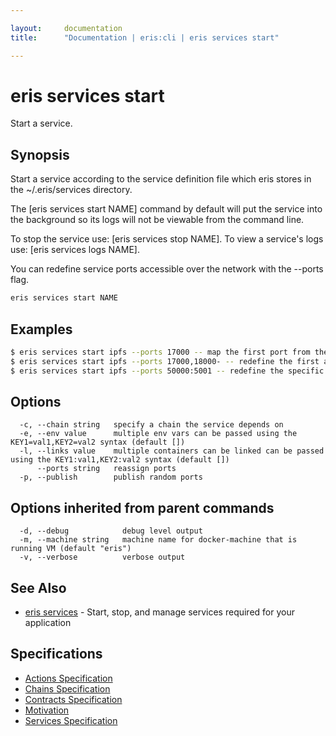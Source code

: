 ```yaml
---

layout:     documentation
title:      "Documentation | eris:cli | eris services start"

---
```


# eris services start

Start a service.

## Synopsis

Start a service according to the service definition file which
eris stores in the ~/.eris/services directory.

The [eris services start NAME] command by default will put the
service into the background so its logs will not be viewable
from the command line.

To stop the service use:      [eris services stop NAME].
To view a service's logs use: [eris services logs NAME].

You can redefine service ports accessible over the network with
the --ports flag.


```bash
eris services start NAME
```

## Examples

```bash
$ eris services start ipfs --ports 17000 -- map the first port from the definition file to the host port 17000
$ eris services start ipfs --ports 17000,18000- -- redefine the first and the second port mappings and autoincrement the rest
$ eris services start ipfs --ports 50000:5001 -- redefine the specific port mapping (published host port:exposed container port)
```

## Options

```
  -c, --chain string   specify a chain the service depends on
  -e, --env value      multiple env vars can be passed using the KEY1=val1,KEY2=val2 syntax (default [])
  -l, --links value    multiple containers can be linked can be passed using the KEY1:val1,KEY2:val2 syntax (default [])
      --ports string   reassign ports
  -p, --publish        publish random ports
```

## Options inherited from parent commands

```
  -d, --debug            debug level output
  -m, --machine string   machine name for docker-machine that is running VM (default "eris")
  -v, --verbose          verbose output
```

## See Also

* [eris services](https://docs.erisindustries.com/documentation/eris-cli/0.11.4/eris_services/)	 - Start, stop, and manage services required for your application

## Specifications

* [Actions Specification](https://docs.erisindustries.com/documentation/eris-cli/0.11.4/actions_specification/)
* [Chains Specification](https://docs.erisindustries.com/documentation/eris-cli/0.11.4/chains_specification/)
* [Contracts Specification](https://docs.erisindustries.com/documentation/eris-cli/0.11.4/contracts_specification/)
* [Motivation](https://docs.erisindustries.com/documentation/eris-cli/0.11.4/motivation/)
* [Services Specification](https://docs.erisindustries.com/documentation/eris-cli/0.11.4/services_specification/)

